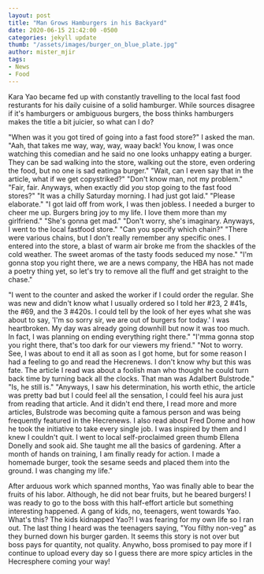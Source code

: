 ```yaml
---
layout: post
title: "Man Grows Hamburgers in his Backyard"
date: 2020-06-15 21:42:00 -0500
categories: jekyll update
thumb: "/assets/images/burger_on_blue_plate.jpg"
author: mister_mjir
tags:
- News
- Food
---
```


Kara Yao became fed up with constantly travelling to the local fast food resturants for his daily cuisine of a solid hamburger.
While sources disagree if it's hamburgers or ambiguous burgers, the boss thinks hamburgers makes the title a bit juicier, so
what can I do?

"When was it you got tired of going into a fast food store?" I asked the man. "Aah, that takes me way, way, way, waay back! You
know, I was once watching this comedian and he said no one looks unhappy eating a burger. They can be sad walking into the
store, walking out the store, even ordering the food, but no one is sad eatinga burger." "Wait, can I even say that in the
article, what if we get copystriked?" "Don't know man, not my problem." "Fair, fair. Anyways, when exactly did *you* stop going
to the fast food stores?" "It was a chilly Saturday morning. I had just got laid." "Please elaborate." "I got laid off from
work, I was then jobless. I needed a burger to cheer me up. Burgers bring joy to my life. I love them more than my girlfriend."
"She's gonna get mad." "Don't worry, she's imaginary. Anyways, I went to the local fastfood store." "Can you specify which
chain?" "There were various chains, but I don't really remember any specific ones. I entered into the store, a blast of warm
air broke me from the shackles of the cold weather. The sweet aromas of the tasty foods seduced my nose." "I'm gonna stop you
right there, we are a news company, the HBA has not made a poetry thing yet, so let's try to remove all the fluff and get
straight to the chase."

"I went to the counter and asked the worker if I could order the regular. She was new and didn't know what I usually ordered so
I told her #23, 2 #41s, the #69, and the 3 #420s. I could tell by the look of her eyes what she was about to say, 'I'm so sorry
sir, we are out of burgers for today.' I was heartbroken. My day was already going downhill but now it was too much. In fact,
I was planning on ending everything right there." "I'mma gonna stop you right there, that's too dark for our viewers my friend."
"Not to worry. See, I was about to end it all as soon as I got home, but for some reason I had a feeling to go and read the 
Hecrenews. I don't know why but this was fate. The article I read was about a foolish man who thought he could turn back time
by turning back all the clocks. That man was Adalbert Bulstrode." "Is, he still is." "Anyways, I saw his determination, his
worth ethic, the article was pretty bad but I could feel all the sensation, I could feel his aura just from reading that
article. And it didn't end there, I read more and more articles, Bulstrode was becoming quite a famous person and was being
frequently featured in the Hecrenews. I also read about Fred Dome and how he took the initiative to take every single job. I
was inspired by them and I knew I couldn't quit. I went to local self-proclaimed green thumb Ellena Donelly and sook aid. She
taught me all the basics of gardening. After a month of hands on training, I am finally ready for action. I made a homemade
burger, took the sesame seeds and placed them into the ground. I was changing my life."

After arduous work which spanned months, Yao was finally able to bear the fruits of his labor. Although, he did not bear fruits,
but he beared burgers! I was ready to go to the boss with this half-effort article but something interesting happened. A gang
of kids, no, teenagers, went towards Yao. What's this? The kids kidnapped Yao?! I was fearing for my own life so I ran out.
The last thing I heard was the teenagers saying, "You filthy non-veg" as they burned down his burger garden. It seems this
story is not over but boss pays for quantity, not quality. Anywho, boss promised to pay more if I continue to upload every day
so I guess there are more spicy articles in the Hecresphere coming your way!
